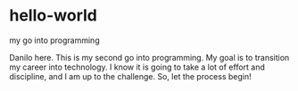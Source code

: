 # hello-world
my go into programming

Danilo here. This is my second go into programming. 
My goal is to transition my career into technology. 
I know it is going to take a lot of effort and discipline, and I am up to the challenge.
So, let the process begin!
